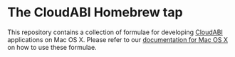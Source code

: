 # The CloudABI Homebrew tap

This repository contains a collection of formulae for developing
[CloudABI](https://nuxi.nl/) applications on Mac OS X. Please refer to
our [documentation for Mac OS X](https://nuxi.nl/cloudabi/mac/) on how
to use these formulae.
